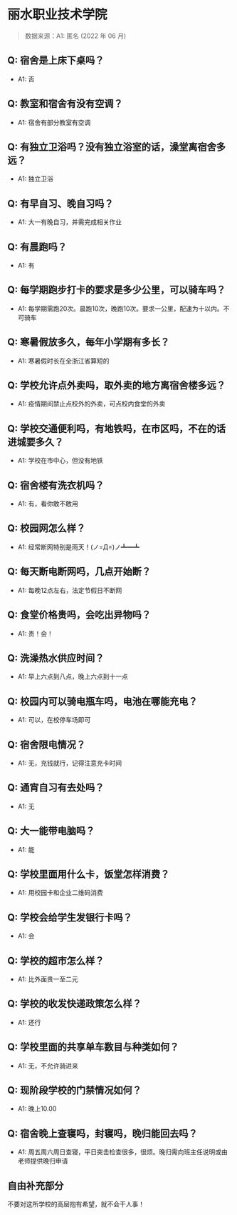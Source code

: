 # 丽水职业技术学院

> 数据来源：A1: 匿名 (2022 年 06 月)

## Q: 宿舍是上床下桌吗？

- A1: 否

## Q: 教室和宿舍有没有空调？

- A1: 宿舍有部分教室有空调

## Q: 有独立卫浴吗？没有独立浴室的话，澡堂离宿舍多远？

- A1: 独立卫浴

## Q: 有早自习、晚自习吗？

- A1: 大一有晚自习，并需完成相关作业

## Q: 有晨跑吗？

- A1: 有

## Q: 每学期跑步打卡的要求是多少公里，可以骑车吗？

- A1: 每学期需跑20次。晨跑10次，晚跑10次。要求一公里，配速为十以内。不可骑车

## Q: 寒暑假放多久，每年小学期有多长？

- A1: 寒暑假时长在全浙江省算短的

## Q: 学校允许点外卖吗，取外卖的地方离宿舍楼多远？

- A1: 疫情期间禁止点校外的外卖，可点校内食堂的外卖

## Q: 学校交通便利吗，有地铁吗，在市区吗，不在的话进城要多久？

- A1: 学校在市中心，但没有地铁

## Q: 宿舍楼有洗衣机吗？

- A1: 有，看你敢不敢用

## Q: 校园网怎么样？

- A1: 经常断网特别是雨天！(ノ=Д=)ノ┻━┻

## Q: 每天断电断网吗，几点开始断？

- A1: 每晚12点左右，法定节假日不断网

## Q: 食堂价格贵吗，会吃出异物吗？

- A1: 贵！会！

## Q: 洗澡热水供应时间？

- A1: 早上六点到八点，晚上六点到十一点

## Q: 校园内可以骑电瓶车吗，电池在哪能充电？

- A1: 可以，在校停车场即可

## Q: 宿舍限电情况？

- A1: 无，充钱就行，记得注意充卡时间

## Q: 通宵自习有去处吗？

- A1: 无

## Q: 大一能带电脑吗？

- A1: 能

## Q: 学校里面用什么卡，饭堂怎样消费？

- A1: 用校园卡和企业二维码消费

## Q: 学校会给学生发银行卡吗？

- A1: 会

## Q: 学校的超市怎么样？

- A1: 比外面贵一至二元

## Q: 学校的收发快递政策怎么样？

- A1: 还行

## Q: 学校里面的共享单车数目与种类如何？

- A1: 无，不允许骑进来

## Q: 现阶段学校的门禁情况如何？

- A1: 晚上10.00

## Q: 宿舍晚上查寝吗，封寝吗，晚归能回去吗？

- A1: 周五周六周日查寝，平日突击检查很多，很烦。晚归需向班主任说明或由老师提供晚归申请

## 自由补充部分

不要对这所学校的高层抱有希望，就不会干人事！